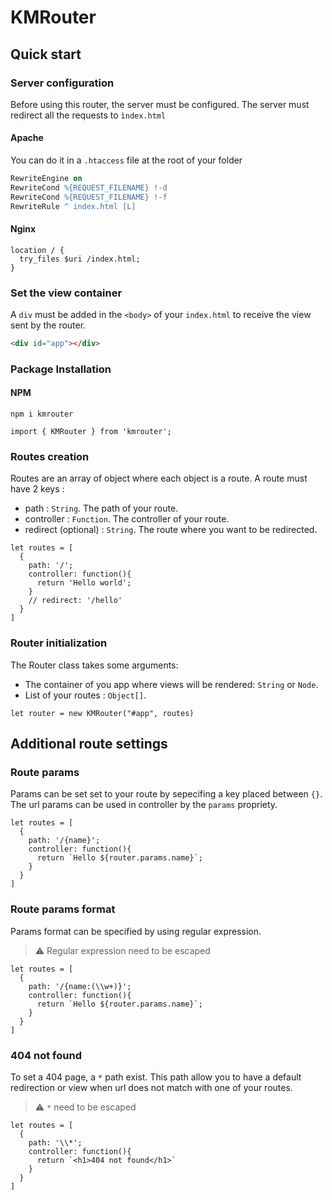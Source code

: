 # KMRouter

## Quick start

### Server configuration

Before using this router, the server must be configured. The server must redirect all the requests to `ìndex.html`

#### Apache

You can do it in a `.htaccess` file at the root of your folder

```apache
RewriteEngine on
RewriteCond %{REQUEST_FILENAME} !-d
RewriteCond %{REQUEST_FILENAME} !-f
RewriteRule ^ index.html [L]
```

#### Nginx

```nginx
location / {
  try_files $uri /index.html;
}
```

### Set the view container

A `div` must be added in the `<body>` of your `index.html` to receive the view sent by the router.

```HTML
<div id="app"></div>
```

### Package Installation

#### NPM

`npm i kmrouter`

```JS
import { KMRouter } from 'kmrouter';
```

### Routes creation

Routes are an array of object where each object is a route. A route must have 2 keys :

- path : `String`. The path of your route.
- controller : `Function`. The controller of your route.
- redirect (optional) : `String`. The route where you want to be redirected.

```JS
let routes = [
  {
    path: '/';
    controller: function(){
      return 'Hello world';
    }
    // redirect: '/hello'
  }
]
```

### Router initialization

The Router class takes some arguments:

- The container of you app where views will be rendered: `String` or `Node`.
- List of your routes : `Object[]`.

```JS
let router = new KMRouter("#app", routes)
```

## Additional route settings

### Route params

Params can be set set to your route by sepecifing a key placed between `{}`. The url params can be used in controller by the `params` propriety.

```JS
let routes = [
  {
    path: '/{name}';
    controller: function(){
      return `Hello ${router.params.name}`;
    }
  }
]
```

### Route params format

Params format can be specified by using regular expression.

> ⚠️ Regular expression need to be escaped

```JS
let routes = [
  {
    path: '/{name:(\\w+)}';
    controller: function(){
      return `Hello ${router.params.name}`;
    }
  }
]
```

### 404 not found

To set a 404 page, a `*` path exist. This path allow you to have a default redirection or view when url does not match with one of your routes.

> ⚠️ `*` need to be escaped

```JS
let routes = [
  {
    path: '\\*';
    controller: function(){
      return `<h1>404 not found</h1>`
    }
  }
]
```
